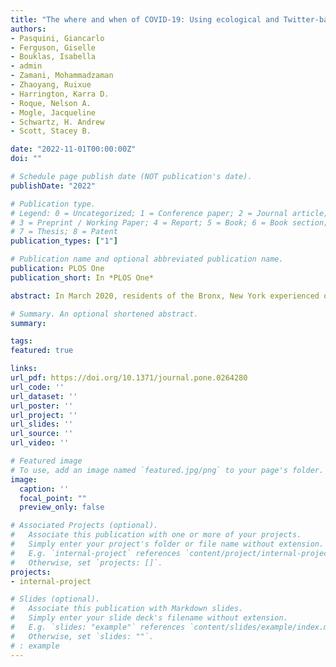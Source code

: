 ```yaml
---
title: "The where and when of COVID-19: Using ecological and Twitter-based assessments to examine impacts in a temporal and community context"
authors:
- Pasquini, Giancarlo 
- Ferguson, Giselle
- Bouklas, Isabella
- admin
- Zamani, Mohammadzaman
- Zhaoyang, Ruixue
- Harrington, Karra D.
- Roque, Nelson A.
- Mogle, Jacqueline
- Schwartz, H. Andrew
- Scott, Stacey B.

date: "2022-11-01T00:00:00Z"
doi: ""

# Schedule page publish date (NOT publication's date).
publishDate: "2022"

# Publication type.
# Legend: 0 = Uncategorized; 1 = Conference paper; 2 = Journal article;
# 3 = Preprint / Working Paper; 4 = Report; 5 = Book; 6 = Book section;
# 7 = Thesis; 8 = Patent
publication_types: ["1"]

# Publication name and optional abbreviated publication name.
publication: PLOS One
publication_short: In *PLOS One*

abstract: In March 2020, residents of the Bronx, New York experienced one of the first significant community COVID-19 outbreaks in the United States. Focusing on intensive longitudinal data from 78 Bronx-based older adults, we used a multi-method approach to (1) examine 2019 to early pandemic (February-June 2020) changes in momentary psychological well-being of Einstein Aging Study (EAS) participants and (2) to contextualize these changes with community distress scores collected from public Twitter posts posted in Bronx County. We found increases in mean loneliness from 2019 to 2020; and participants that were higher in neuroticism had greater increases in thought unpleasantness and feeling depressed. Twitter-based Bronx community scores of anxiety, depressivity, and negatively-valenced affect showed elevated levels in 2020 weeks relative to 2019. Integration of EAS participant data and community data showed week-to-week fluctuations across 2019 and 2020. Results highlight how community-level data can characterize a rapidly changing environment to supplement individual-level data at no additional burden to individual participants.

# Summary. An optional shortened abstract.
summary:

tags:
featured: true

links:
url_pdf: https://doi.org/10.1371/journal.pone.0264280
url_code: ''
url_dataset: ''
url_poster: ''
url_project: ''
url_slides: ''
url_source: ''
url_video: ''

# Featured image
# To use, add an image named `featured.jpg/png` to your page's folder. 
image:
  caption: ''
  focal_point: ""
  preview_only: false

# Associated Projects (optional).
#   Associate this publication with one or more of your projects.
#   Simply enter your project's folder or file name without extension.
#   E.g. `internal-project` references `content/project/internal-project/index.md`.
#   Otherwise, set `projects: []`.
projects:
- internal-project

# Slides (optional).
#   Associate this publication with Markdown slides.
#   Simply enter your slide deck's filename without extension.
#   E.g. `slides: "example"` references `content/slides/example/index.md`.
#   Otherwise, set `slides: ""`.
# : example
---
```

